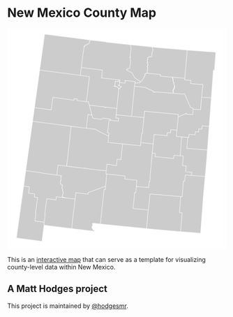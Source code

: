 # New Mexico County Map

![map](https://raw.githubusercontent.com/hodgesmr/new_mexico_county_map/master/img/map.png)

This is an [interactive map](http://matthodges.com/new_mexico_county_map/) that can serve as a template for visualizing county-level data within New Mexico.

## A Matt Hodges project

This project is maintained by [@hodgesmr](http://twitter.com/hodgesmr).
